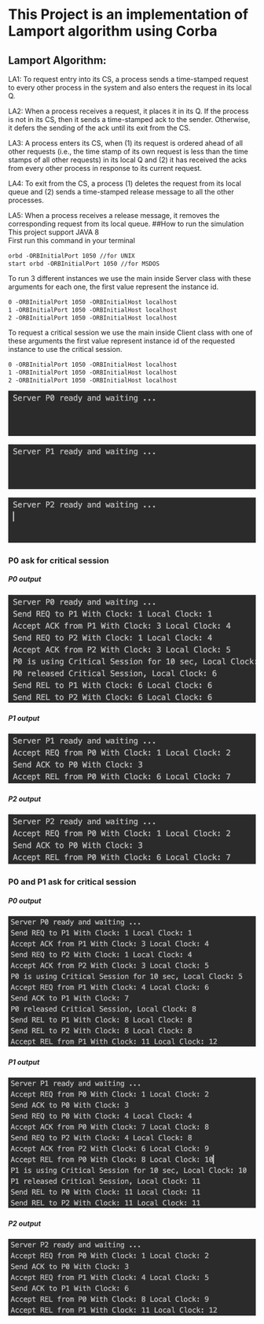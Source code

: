 # This Project is an implementation of Lamport algorithm using Corba
## Lamport Algorithm:
LA1: To request entry into its CS, a process sends a time-stamped request to every other
process in the system and also enters the request in its local Q.  

LA2: When a process receives a request, it places it in its Q. If the process is not in its CS, then it sends a time-stamped ack to the sender. Otherwise, it defers the sending of the ack until its exit from the CS.

LA3: A process enters its CS, when (1) its request is ordered ahead of all other requests (i.e., the time stamp of its own request is less than the time stamps of all other requests) in its local Q and (2) it has received the acks from every other process in response to its current request.

LA4: To exit from the CS, a process (1) deletes the request from its local queue and (2) sends a time-stamped release message to all the other processes.

LA5: When a process receives a release message, it removes the corresponding request from its local queue.
##How to run the simulation
This project support JAVA 8  
First run this command in your terminal
```
orbd -ORBInitialPort 1050 //for UNIX 
start orbd -ORBInitialPort 1050 //for MSDOS 
```
To run 3 different instances we use the main inside Server class with these arguments for each one,
the first value represent the instance id.
```
0 -ORBInitialPort 1050 -ORBInitialHost localhost
1 -ORBInitialPort 1050 -ORBInitialHost localhost
2 -ORBInitialPort 1050 -ORBInitialHost localhost
```
To request a critical session we use the main inside Client class with one of these arguments
the first value represent instance id of the requested instance to use the critical session.
```
0 -ORBInitialPort 1050 -ORBInitialHost localhost
1 -ORBInitialPort 1050 -ORBInitialHost localhost
2 -ORBInitialPort 1050 -ORBInitialHost localhost
```
![Server P0 runing](./img/1.png)
  
![Server P0 runing](./img/2.png)
  
![Server P0 runing](./img/3.png)
  

### P0 ask for critical session
##### P0 output

![Server P0 output](./img/4.png)
##### P1 output

![Server P1 output](./img/5.png)
##### P2 output
![Server P2 output](./img/6.png)

### P0 and P1 ask for critical session

##### P0 output

![Server P0 output](./img/7.png)
##### P1 output

![Server P1 output](./img/8.png)
##### P2 output
![Server P2 output](./img/9.png)
